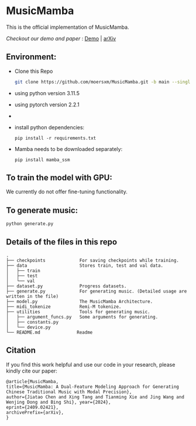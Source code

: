 # MusicMamba

This is the official implementation of MusicMamba.

*Checkout our demo and paper* : [Demo](https://moersxm.github.io/MusicMamba_Demo/) | [arXiv](https://arxiv.org/abs/2409.02421)

## Environment: 
* Clone this Repo 

    ```bash
    git clone https://github.com/moersxm/MusicMamba.git -b main --single-branch
    ```

* using python version 3.11.5
* using pytorch version 2.2.1
* 
* install python dependencies: 

    `pip install -r requirements.txt`

* Mamba needs to be downloaded separately:
  
    `pip install mamba_ssm`

## To train the model with GPU:

We currently do not offer fine-tuning functionality.

## To generate music:

`python generate.py`

##  Details of the files in this repo
```
.
├── checkpoints             For saving checkpoints while training.
├── data                    Stores train, test and val data.
│   ├── train
│   ├── test
│   └── val
├── dataset.py              Progress datasets.
├── generate.py             For generating music. (Detailed usage are written in the file)
├── model.py                The MusicMamba Architecture.
├── midi_tokenize           Remi-M tokenize.
├── utilities               Tools for generating music.
│   ├── argument_funcs.py   Some arguments for generating.
│   ├── constants.py        
│   └── device.py           
└── README.md              Readme
```

## Citation
If you find this work helpful and use our code in your research, please kindly cite our paper:
```
@article{MusicMamba,
title={MusicMamba: A Dual-Feature Modeling Approach for Generating Chinese Traditional Music with Modal Precision},
author={Jiatao Chen and Xing Tang and Tianming Xie and Jing Wang and Wenjing Dong and Bing Shi}, year={2024},
eprint={2409.02421},
archivePrefix={arXiv},
}
```
